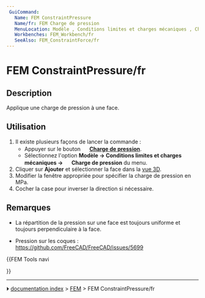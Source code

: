 ```yaml
---
 GuiCommand:
   Name: FEM ConstraintPressure
   Name/fr: FEM Charge de pression
   MenuLocation: Modèle , Conditions limites et charges mécaniques , Charge de pression
   Workbenches: FEM_Workbench/fr
   SeeAlso: FEM_ConstraintForce/fr
---
```


# FEM ConstraintPressure/fr

## Description

Applique une charge de pression à une face.



## Utilisation

1.  Il existe plusieurs façons de lancer la commande :
    -   Appuyer sur le bouton **<img src="images/FEM_ConstraintPressure.svg" width=16px> [Charge de pression](FEM_ConstraintPressure/fr.md)**.
    -   Sélectionnez l\'option **Modèle → Conditions limites et charges mécaniques → <img src="images/FEM_ConstraintPressure.svg" width=16px> Charge de pression** du menu.
2.  Cliquer sur **Ajouter** et sélectionner la face dans la [vue 3D](3D_view/fr.md).
3.  Modifier la fenêtre appropriée pour spécifier la charge de pression en MPa.
4.  Cocher la case pour inverser la direction si nécessaire.



## Remarques

-   La répartition de la pression sur une face est toujours uniforme et toujours perpendiculaire à la face.

-   Pression sur les coques : <https://github.com/FreeCAD/FreeCAD/issues/5699>





{{FEM Tools navi

}}



---
⏵ [documentation index](../README.md) > [FEM](Category_FEM.md) > FEM ConstraintPressure/fr
